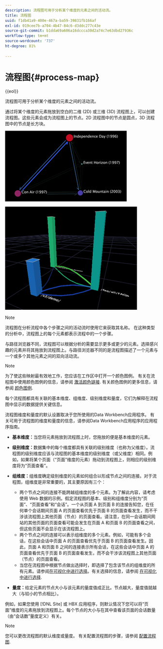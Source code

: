 ```yaml
---
description: 流程图可用于分析某个维度的元素之间的活动流。
title: 流程图
uuid: f1db41a9-400e-467a-ba59-39831fb166af
exl-id: 019cee7b-a704-4b47-84c6-d3ddc277c43e
source-git-commit: b1dda69a606a16dccca30d2a74c7e63dbd27936c
workflow-type: tm+mt
source-wordcount: '737'
ht-degree: 81%

---
```


# 流程图{#process-map}

{{eol}}

流程图可用于分析某个维度的元素之间的活动流。

通过将某个维度的元素拖放到空白的二维 (2D) 或三维 (3D) 流程图上，可以创建流程图。这些元素会成为流程图上的节点。2D 流程图中的节点是圆点，3D 流程图中的节点是长方块。

![](assets/vis_2DProcessMap.png)

![](assets/vis_3DProcessMap.png)

>[!NOTE]
>
>流程图在分析流程中各个步骤之间的活动流时使用它来获取其名称。 在这种类型的分析中，流程图上的每个元素都表示流程中的一个步骤。

与路径浏览器不同，流程图可以根据分析的需要显示更多或更少的元素。选择感兴趣的元素并将其拖放到流程图上。与路径浏览器不同的是流程图描述了一个元素与一个或多个其他元素之间的双向活动流。

>[!NOTE]
>
>为了使这些映射最有效地工作，您应该在工作区中打开一个颜色图例。 有关在流程图中使用颜色图例的信息，请参阅 [激活颜色链接](../../../../home/c-get-started/c-analysis-vis/c-proc-maps/c-act-color-lnks.md#concept-2c9b9f67f2bd4cd7a5431fa21c094edc). 有关颜色图例的更多信息，请参阅 [颜色图例](../../../../home/c-get-started/c-analysis-vis/c-legends/c-color-leg.md#concept-f84d51dc0d6547f981d0642fc2d01358).

每个流程图都具有关联的基本维度、组维度、级别维度和量度，它们为解释在流程图中显示的数据提供关键信息。

流程图维度和量度的默认设置取决于您所使用的Data Workbench应用程序。 有关可用于流程图的维度和量度的信息，请参阅Data Workbench应用程序的应用程序指南。

* **基本维度：**&#x200B;当您将元素拖放到流程图上时，您拖放的便是基本维度的元素。
* **级别维度：**&#x200B;数据集中的每个维度都具有关联的级别维度（也称为父维度）。流程图的级别维度应该与流程图的基本维度的级别维度（或父维度）相同。例如，如果将某个页面（“页面”维度的元素）拖动到流程图上，则相应的级别维度将为“页面查看”。
* **组维度：**&#x200B;组维度确定级别维度的元素如何组合以形成节点之间的连接。对于流程图，组维度是非常重要的，其主要原因有三个：

   * 两个节点之间的连接不能跨越组维度的多个元素。为了解此内容，请考虑使用 Web 数据的示例。假定流程图的基本、级别和组维度分别为“页面”、“页面查看”和“会话”。一个从页面 A 到页面 B 的连接告知您，在任何单个会话期间页面 A 的页面查看优先于页面 B 的页面查看发生，而不干涉该流程图上其他页面（节点）的页面查看。请注意，在同一会话期间网站的其他页面的页面查看可能会发生在页面 A 和页面 B 的页面查看之间，但这些页面不会显示在该流程图上。
   * 两个节点之间的连接可以表示组维度的多个元素。例如，可能有多个会话，在这些会话中页面 A 的页面查看优先于页面 B 的页面查看发生。因此，页面 A 和页面 B 之间的连接表示所有会话，在这些会话中页面 A 的页面查看优先于页面 B 的页面查看发生，而不会干涉该流程图上其他页面（节点）的页面查看。
   * 当您在流程图中根据节点做出选择时，即选择了包含该节点的组维度的所有元素。请参阅[在可视化中进行选择](../../../../home/c-get-started/c-vis/c-sel-vis/c-sel-vis.md#concept-012870ec22c7476e9afbf3b8b2515746)。有关选择的信息，请参阅 [在可视化中进行选择](../../../../home/c-get-started/c-vis/c-sel-vis/c-sel-vis.md#concept-012870ec22c7476e9afbf3b8b2515746).

* **量度：**&#x200B;给定元素的节点大小与该元素的量度值成正比。节点越大，量度值就越大（与较小的节点相比）。

例如，如果您使用 [!DNL Site] 或 HBX 应用程序，则默认情况下您可以将“页面”维度的元素拖放到流程图上。每个节点的大小与在其中查看该页面的会话数量（由“会话数”量度定义）有关。

>[!NOTE]
>
>您可以更改流程图的默认维度或量度。 有关配置流程图的步骤，请参阅 [配置流程图](../../../../home/c-get-started/c-intf-anlys-ftrs/t-config-proc-maps.md#task-4a95730b18a14bc790a77c013832b2d6).
